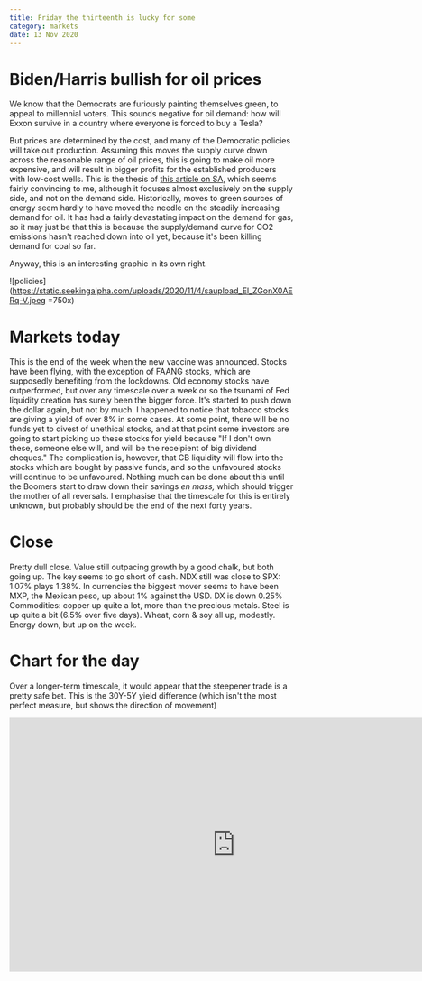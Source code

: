 ```yaml
---
title: Friday the thirteenth is lucky for some
category: markets
date: 13 Nov 2020
---
```


# Biden/Harris bullish for oil prices

We know that the Democrats are furiously painting themselves green, to appeal to millennial voters. 
This sounds negative for oil demand: how will Exxon survive in a country where everyone is forced to buy a Tesla?

But prices are determined by the cost, and many of the Democratic policies will take out production. Assuming this moves the supply curve down across the reasonable range of oil prices, this is going to make oil more expensive, and will result in bigger profits for the established producers with low-cost wells. This is the thesis of [this article on SA](https://seekingalpha.com/article/4388227-biden-presidency-is-bullish-for-oil-prices), which seems fairly convincing to me, although it focuses almost exclusively on the supply side, and not on the demand side.  Historically, moves to green sources of energy seem hardly to have moved the needle on the steadily increasing demand for oil. It has had a fairly devastating impact on the demand for gas, so it may just be that this is because the supply/demand curve for CO2 emissions hasn't reached down into oil yet, because it's been killing demand for coal so far.

Anyway, this is an interesting graphic in its own right.


![policies](https://static.seekingalpha.com/uploads/2020/11/4/saupload_El_ZGonX0AERq-V.jpeg =750x)

# Markets today

This is the end of the week when the new vaccine was announced.
Stocks have been flying, with the exception of FAANG stocks, which are supposedly benefiting from the lockdowns.
Old economy stocks have outperformed, but over any timescale over a week or so the tsunami of Fed liquidity creation has surely been the bigger force.
It's started to push down the dollar again, but not by much.
I happened to notice that tobacco stocks are giving a yield of over 8% in some cases.
At some point, there will be no funds yet to divest of unethical stocks, and at that point some investors are going to start picking up these stocks for yield because "If I don't own these, someone else will, and will be the receipient of big dividend cheques."
The complication is, however, that CB liquidity will flow into the stocks which are bought by passive funds, 
and so the unfavoured stocks will continue to be unfavoured.
Nothing much can be done about this until the Boomers start to draw down their savings *en mass,* which should trigger the mother of all reversals. 
I emphasise that the timescale for this is entirely unknown, but probably should be the end of the next forty years.

# Close

Pretty dull close. 
Value still outpacing growth by a good chalk, but both going up.
The key seems to go short of cash.
NDX still was close to SPX: 1.07% plays 1.38%. 
In currencies the biggest mover seems to have been MXP, the Mexican peso, up about 1% against the USD. DX is down 0.25%
Commodities: copper up quite a lot, more than the precious metals. Steel is up quite a bit (6.5% over five days).
Wheat, corn & soy all up, modestly.
Energy down, but up on the week.

# Chart for the day

Over a longer-term timescale, it would appear that the steepener trade is a pretty safe bet. 
This is the 30Y-5Y yield difference (which isn't the most perfect measure, but shows the direction of movement)

<iframe width="800" height="450" src="https://koyfin.com/share/e3iqhFZHAZ/simple" frameBorder="0"></iframe>


